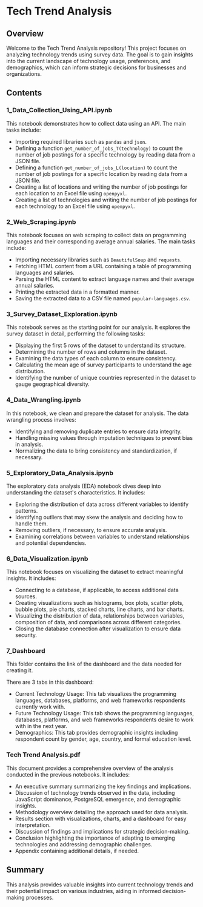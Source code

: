 # Tech Trend Analysis

## Overview

Welcome to the Tech Trend Analysis repository! This project focuses on analyzing technology trends using survey data. The goal is to gain insights into the current landscape of technology usage, preferences, and demographics, which can inform strategic decisions for businesses and organizations.

## Contents

### 1_Data_Collection_Using_API.ipynb

This notebook demonstrates how to collect data using an API. The main tasks include:

- Importing required libraries such as `pandas` and `json`.
- Defining a function `get_number_of_jobs_T(technology)` to count the number of job postings for a specific technology by reading data from a JSON file.
- Defining a function `get_number_of_jobs_L(location)` to count the number of job postings for a specific location by reading data from a JSON file.
- Creating a list of locations and writing the number of job postings for each location to an Excel file using `openpyxl`.
- Creating a list of technologies and writing the number of job postings for each technology to an Excel file using `openpyxl`.

### 2_Web_Scraping.ipynb

This notebook focuses on web scraping to collect data on programming languages and their corresponding average annual salaries. The main tasks include:

- Importing necessary libraries such as `BeautifulSoup` and `requests`.
- Fetching HTML content from a URL containing a table of programming languages and salaries.
- Parsing the HTML content to extract language names and their average annual salaries.
- Printing the extracted data in a formatted manner.
- Saving the extracted data to a CSV file named `popular-languages.csv`.

### 3_Survey_Dataset_Exploration.ipynb

This notebook serves as the starting point for our analysis. It explores the survey dataset in detail, performing the following tasks:

- Displaying the first 5 rows of the dataset to understand its structure.
- Determining the number of rows and columns in the dataset.
- Examining the data types of each column to ensure consistency.
- Calculating the mean age of survey participants to understand the age distribution.
- Identifying the number of unique countries represented in the dataset to gauge geographical diversity.

### 4_Data_Wrangling.ipynb

In this notebook, we clean and prepare the dataset for analysis. The data wrangling process involves:

- Identifying and removing duplicate entries to ensure data integrity.
- Handling missing values through imputation techniques to prevent bias in analysis.
- Normalizing the data to bring consistency and standardization, if necessary.

### 5_Exploratory_Data_Analysis.ipynb

The exploratory data analysis (EDA) notebook dives deep into understanding the dataset's characteristics. It includes:

- Exploring the distribution of data across different variables to identify patterns.
- Identifying outliers that may skew the analysis and deciding how to handle them.
- Removing outliers, if necessary, to ensure accurate analysis.
- Examining correlations between variables to understand relationships and potential dependencies.

### 6_Data_Visualization.ipynb

This notebook focuses on visualizing the dataset to extract meaningful insights. It includes:

- Connecting to a database, if applicable, to access additional data sources.
- Creating visualizations such as histograms, box plots, scatter plots, bubble plots, pie charts, stacked charts, line charts, and bar charts.
- Visualizing the distribution of data, relationships between variables, composition of data, and comparisons across different categories.
- Closing the database connection after visualization to ensure data security.

### 7_Dashboard

This folder contains the link of the dashboard and the data needed for creating it.

There are 3 tabs in this dashboard:
  - Current Technology Usage: This tab visualizes the programming languages, databases, platforms, and web frameworks respondents currently work with.
  - Future Technology Usage: This tab shows the programming languages, databases, platforms, and web frameworks respondents desire to work with in the next year.
  - Demographics: This tab provides demographic insights including respondent count by gender, age, country, and formal education level.

### Tech Trend Analysis.pdf

This document provides a comprehensive overview of the analysis conducted in the previous notebooks. It includes:

- An executive summary summarizing the key findings and implications.
- Discussion of technology trends observed in the data, including JavaScript dominance, PostgreSQL emergence, and demographic insights.
- Methodology overview detailing the approach used for data analysis.
- Results section with visualizations, charts, and a dashboard for easy interpretation.
- Discussion of findings and implications for strategic decision-making.
- Conclusion highlighting the importance of adapting to emerging technologies and addressing demographic challenges.
- Appendix containing additional details, if needed.

## Summary

This analysis provides valuable insights into current technology trends and their potential impact on various industries, aiding in informed decision-making processes.

